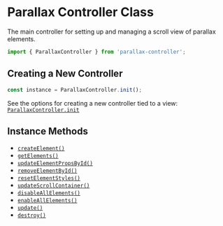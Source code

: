 # Parallax Controller Class

The main controller for setting up and managing a scroll view of parallax elements.

```ts
import { ParallaxController } from 'parallax-controller';
```

## Creating a New Controller

```ts
const instance = ParallaxController.init();
```

See the options for creating a new controller tied to a view: [`ParallaxController.init`](./init)

## Instance Methods

- [`createElement()`](./methods#createelement)
- [`getElements()`](./methods#getelements)
- [`updateElementPropsById()`](./methods#updateelementpropsbyid)
- [`removeElementById()`](./methods#removeelementbyid)
- [`resetElementStyles()`](./methods#resetelementstyles)
- [`updateScrollContainer()`](./methods#updatescrollcontainer)
- [`disableAllElements()`](./methods#disableallelements)
- [`enableAllElements()`](./methods#enableallelements)
- [`update()`](./methods#update)
- [`destroy()`](./methods#destroy)
